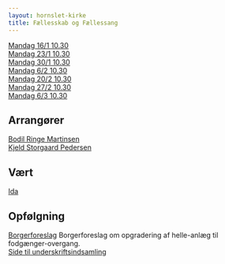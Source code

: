 ```yaml
---
layout: hornslet-kirke
title: Fællesskab og Fællessang
---
```


[Mandag 16/1 10.30]()  
[Mandag 23/1 10.30]()  
[Mandag 30/1 10.30]()  
[Mandag 6/2 10.30]()  
[Mandag 20/2 10.30]()  
[Mandag 27/2 10.30]()  
[Mandag 6/3 10.30]()  

Arrangører
----
[Bodil Ringe Martinsen]()  
[Kjeld Storgaard Pedersen]()  

Vært
----
[Ida]()

Opfølgning
----
[Borgerforeslag](https://borgerinddragelse.syddjurs.dk/proposals/21-opgradering-af-helle-anlaeg-til-fodgaenger-overgang) Borgerforeslag om opgradering af helle-anlæg til fodgænger-overgang.  
[Side til underskriftsindsamling](https://jquorning.github.io/assets/underskriftsindsamling.pdf)  